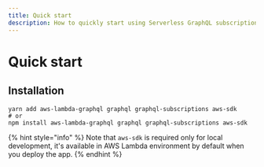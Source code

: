 ```yaml
---
title: Quick start
description: How to quickly start using Serverless GraphQL subscriptions in your project.
---
```


# Quick start

## Installation

```console
yarn add aws-lambda-graphql graphql graphql-subscriptions aws-sdk
# or
npm install aws-lambda-graphql graphql graphql-subscriptions aws-sdk
```

{% hint style="info" %}
Note that `aws-sdk` is required only for local development, it's available in AWS Lambda environment by default when you deploy the app.
{% endhint %}
